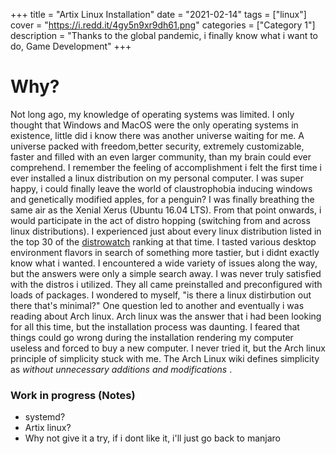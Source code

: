 +++
title = "Artix Linux Installation"
date = "2021-02-14"
tags = ["linux"]
cover = "https://i.redd.it/4gy5n9xr9dh61.png"
categories = ["Category 1"]
description = "Thanks to the global pandemic, i finally know what i want to do, Game Development"
+++

# Why?

 Not long ago, my knowledge of operating systems was limited. I only thought that Windows and MacOS were the only operating systems in existence, little did i know
there was another universe waiting for me. A universe packed with freedom,better security, extremely customizable, faster and filled with an even larger community,
than my brain could ever comprehend. I remember the feeling of accomplishment i felt the first time i ever installed a linux distribution on my personal computer. I was
super happy, i could finally leave the world of claustrophobia inducing windows and genetically modified apples, for a penguin? I was finally breathing the same air as the Xenial
Xerus (Ubuntu 16.04 LTS). From that point onwards, i would participate in the act of distro hopping (switching from and across linux distributions). I experienced just about 
every linux distribution listed in the top 30 of the [distrowatch](https://distrowatch.com/) ranking at that time. I tasted various desktop environment flavors in search of something more tastier, but i didnt exactly know
what i wanted. I encountered a wide variety of issues along the way, but the answers were only a simple search away. I was never truly satisfied with the distros i utilized.
They all came preinstalled and preconfigured with loads of packages. I wondered to myself, "is there a linux distirbution out there that's minimal?" One question led to another and 
eventually i was reading about Arch linux. Arch linux was the answer that i had been looking for all this time, but the installation process was daunting. I feared that things could go wrong during the installation rendering my computer useless and forced to buy a new computer. I never tried it, but the Arch linux principle of simplicity stuck with me. The Arch Linux wiki defines simplicity as _without unnecessary additions and modifications_ .

### Work in progress (Notes)

- systemd?
- Artix linux?
- Why not give it a try, if i dont like it, i'll just go back to manjaro
